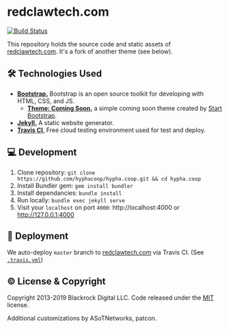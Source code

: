 # redclawtech.com

[![Build Status](https://travis-ci.org/hyphacoop/hypha.coop.svg?branch=master)](https://travis-ci.org/hyphacoop/hypha.coop)

This repository holds the source code and static assets of [redclawtech.com][website]. It's a fork of another theme (see below).

## :hammer_and_wrench: Technologies Used

- [**Bootstrap.**][bootstrap] Bootstrap is an open source toolkit for developing with HTML, CSS, and JS.
  - [**Theme: Coming Soon.**][template] a simple coming soon theme created by [Start Bootstrap][start-bootstrap].
- [**Jekyll.**][jekyll] A static website generator.
- [**Travis CI**.][travis] Free cloud testing environment used for test and deploy.

## :computer: Development

1. Clone repository: `git clone https://github.com/hyphacoop/hypha.coop.git && cd hypha.coop`
2. Install Bundler gem: `gem install bundler`
3. Install dependancies: `bundle install`
4. Run locally: `bundle exec jekyll serve`
5. Visit your `localhost` on port `4000`: http://localhost:4000 or http://127.0.0.1:4000

## :rocket: Deployment

We auto-deploy `master` branch to [redclawtech.com][website] via Travis CI. (See [`.travis.yml`][ci-conf])

## :copyright: License & Copyright

Copyright 2013-2019 Blackrock Digital LLC. Code released under the [MIT](./LICENSE) license.

Additional customizations by ASoTNetworks, patcon.

<!-- Links -->
   [website]: https://redclawtech.com
   [bootstrap]: http://getbootstrap.com/
   [template]: https://github.com/BlackrockDigital/startbootstrap-coming-soon
   [jekyll]: https://example.com
   [travis]: https://example.com
   [ci-conf]: /.travis.yml
   [start-bootstrap]: http://startbootstrap.com/
